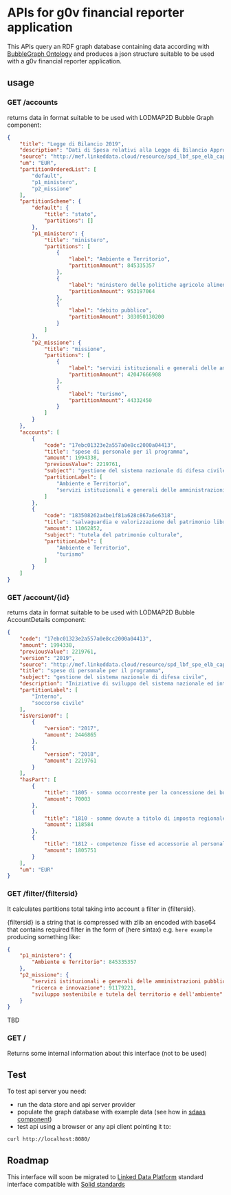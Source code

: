 APIs for g0v financial reporter application
===========================================

This APIs query an RDF graph database containing data according with [BubbleGraph Ontology](https://github.com/linkeddatacenter/LODMAP-ontologies/tree/master/v1/bgo) and produces
a json structure suitable to be used with a g0v financial reporter application.

## usage

### GET /accounts

returns data in format suitable to be used with LODMAP2D Bubble Graph component:

```json
{  
    "title": "Legge di Bilancio 2019",
    "description": "Dati di Spesa relativi alla Legge di Bilancio Approvata per l'esercizio finanziario 2019",
    "source": "http://mef.linkeddata.cloud/resource/spd_lbf_spe_elb_cap_01_2019",
    "um": "EUR",
    "partitionOrderedList": [
        "default",
        "p1_ministero",
        "p2_missione"
    ],
    "partitionScheme": {
        "default": {
            "title": "stato",
            "partitions": []
        },
        "p1_ministero": {
            "title": "ministero",
            "partitions": [
                {
                    "label": "Ambiente e Territorio",
                    "partitionAmount": 845335357
                },
                {
                    "label": "ministero delle politiche agricole alimentari, forestali e del turismo",
                    "partitionAmount": 953197064
                },
                {
                    "label": "debito pubblico",
                    "partitionAmount": 303050130200
                }
            ]
        },     
        "p2_missione": {
            "title": "missione",
            "partitions": [
                {
                    "label": "servizi istituzionali e generali delle amministrazioni pubbliche",
                    "partitionAmount": 42047666908
                },
                {
                    "label": "turismo",
                    "partitionAmount": 44332450
                }
            ]
        }
    },
    "accounts": [
        {
            "code": "17ebc01323e2a557a0e8cc2000a04413",
            "title": "spese di personale per il programma",
            "amount": 1994338,
            "previousValue": 2219761,
            "subject": "gestione del sistema nazionale di difesa civile",
            "partitionLabel": [
                "Ambiente e Territorio",
                "servizi istituzionali e generali delle amministrazioni pubbliche"
            ]
        },
        {
            "code": "183508262a4be1f81a628c867a6e6318",
            "title": "salvaguardia e valorizzazione del patrimonio librario",
            "amount": 11062852,
            "subject": "tutela del patrimonio culturale",
            "partitionLabel": [
                "Ambiente e Territorio",
                "turismo"
            ]
        }
    ]
}
```



### GET /account/{id}


returns data in format suitable to be used with LODMAP2D Bubble AccountDetails component:

```json
{
	"code": "17ebc01323e2a557a0e8cc2000a04413",
	"amount": 1994338,
	"previousValue": 2219761,
	"version": "2019",
	"source": "http://mef.linkeddata.cloud/resource/spd_lbf_spe_elb_cap_01_2019_azione_3906300890_component",
	"title": "spese di personale per il programma",
	"subject": "gestione del sistema nazionale di difesa civile",
	"description": "Iniziative di sviluppo del sistema nazionale ed internazionale di difesa civile. Pianificazione e organizzazione di esercitazioni nazionali e internazionali di difesa civile. Formazione per la gestione di situazioni di crisi. Gestione organizzativa e logistica della struttura operativa centrale di difesa civile. Supporto alle prefetture per la progettazione e il funzionamento delle Sale Operative integrate di protezione civile e di difesa civile e nelle attività di pianificazione di protezione civile. Contributo all'attività normativa in materia di protezione civile. Organizzazione e gestione dei Centri Assistenziali di Pronto Intervento. Partecipazione alla gestione delle emergenze di protezione civile e assistenza alle popolazioni in occasione di pubbliche calamità. Programmazione e gestione delle risorse per l'acquisto di materiali assistenziali.",
	"partitionLabel": [
		"Interno",
		"soccorso civile"
	],
	"isVersionOf": [
		{
			"version": "2017",
			"amount": 2446865
		},
		{
			"version": "2018",
			"amount": 2219761
		}
	],
	"hasPart": [
		{
			"title": "1805 - somma occorrente per la concessione dei buoni pasto al personale civile",
			"amount": 70003
		},
		{
			"title": "1810 - somme dovute a titolo di imposta regionale sulle attivita' produttive sulle retribuzioni corrisposte al personale civile",
			"amount": 118584
		},
		{
			"title": "1812 - competenze fisse ed accessorie al personale dell'amministrazione civile dell'interno al netto dell'imposta regionale sulle attivita' produttive",
			"amount": 1805751
		}
	],
	"um": "EUR"
}
```


### GET /filter/{filtersid}

It calculates partitions total taking into account a filter in {filtersid}.

{filtersid}  is a string that is compressed with zlib an encoded with base64 that contains required filter in the form of (here sintax) e.g. `here example` producing something like:

```json
{
	"p1_ministero": {
		"Ambiente e Territorio": 845335357
	},
	"p2_missione": {
		"servizi istituzionali e generali delle amministrazioni pubbliche": 31731260,
		"ricerca e innovazione": 91179221,
		"sviluppo sostenibile e tutela del territorio e dell'ambiente": 722424876
	}
}
```




TBD

### GET /

Returns some internal information about this interface (not to be used)


## Test

To test api server you need:

- run the data store and api server provider 
- populate the graph database with example data (see how in [sdaas component](../sdaas/README.md))
- test api using a browser or any api client pointing it to:


```
curl http://localhost:8080/
```

Roadmap
-------

This interface will soon be migrated to  [Linked Data Platform](https://www.w3.org/TR/ldp-primer/) standard interface compatible with  [Solid standards](https://github.com/solid/solid#standards-used)


